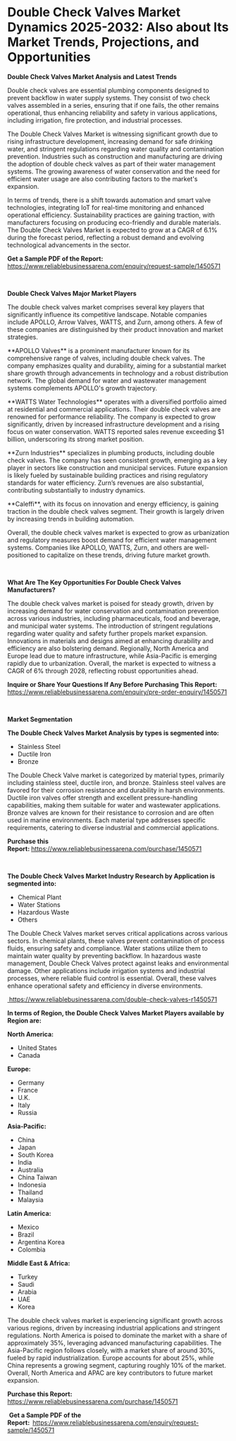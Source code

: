 <p><h1>Double Check Valves Market Dynamics 2025-2032: Also about Its Market Trends, Projections, and Opportunities</h1></p><p><strong>Double Check Valves Market Analysis and Latest Trends</strong></p>
<p><p>Double check valves are essential plumbing components designed to prevent backflow in water supply systems. They consist of two check valves assembled in a series, ensuring that if one fails, the other remains operational, thus enhancing reliability and safety in various applications, including irrigation, fire protection, and industrial processes.</p><p>The Double Check Valves Market is witnessing significant growth due to rising infrastructure development, increasing demand for safe drinking water, and stringent regulations regarding water quality and contamination prevention. Industries such as construction and manufacturing are driving the adoption of double check valves as part of their water management systems. The growing awareness of water conservation and the need for efficient water usage are also contributing factors to the market's expansion.</p><p>In terms of trends, there is a shift towards automation and smart valve technologies, integrating IoT for real-time monitoring and enhanced operational efficiency. Sustainability practices are gaining traction, with manufacturers focusing on producing eco-friendly and durable materials. The Double Check Valves Market is expected to grow at a CAGR of 6.1% during the forecast period, reflecting a robust demand and evolving technological advancements in the sector.</p></p>
<p><strong>Get a Sample PDF of the Report:&nbsp;</strong> <a href="https://www.reliablebusinessarena.com/enquiry/request-sample/1450571?utm_campaign=1891&utm_medium=2&utm_source=Github&utm_content=ia&utm_term=16042025&utm_id=double-check-valves">https://www.reliablebusinessarena.com/enquiry/request-sample/1450571</a></p>
<p>&nbsp;</p>
<p><strong>Double Check Valves Major Market Players</strong></p>
<p><p>The double check valves market comprises several key players that significantly influence its competitive landscape. Notable companies include APOLLO, Arrow Valves, WATTS, and Zurn, among others. A few of these companies are distinguished by their product innovation and market strategies.</p><p>**APOLLO Valves** is a prominent manufacturer known for its comprehensive range of valves, including double check valves. The company emphasizes quality and durability, aiming for a substantial market share growth through advancements in technology and a robust distribution network. The global demand for water and wastewater management systems complements APOLLO's growth trajectory.</p><p>**WATTS Water Technologies** operates with a diversified portfolio aimed at residential and commercial applications. Their double check valves are renowned for performance reliability. The company is expected to grow significantly, driven by increased infrastructure development and a rising focus on water conservation. WATTS reported sales revenue exceeding $1 billion, underscoring its strong market position.</p><p>**Zurn Industries** specializes in plumbing products, including double check valves. The company has seen consistent growth, emerging as a key player in sectors like construction and municipal services. Future expansion is likely fueled by sustainable building practices and rising regulatory standards for water efficiency. Zurn’s revenues are also substantial, contributing substantially to industry dynamics.</p><p>**Caleffi**, with its focus on innovation and energy efficiency, is gaining traction in the double check valves segment. Their growth is largely driven by increasing trends in building automation. </p><p>Overall, the double check valves market is expected to grow as urbanization and regulatory measures boost demand for efficient water management systems. Companies like APOLLO, WATTS, Zurn, and others are well-positioned to capitalize on these trends, driving future market growth.</p></p>
<p>&nbsp;</p>
<p><strong>What Are The Key Opportunities For Double Check Valves Manufacturers?</strong></p>
<p><p>The double check valves market is poised for steady growth, driven by increasing demand for water conservation and contamination prevention across various industries, including pharmaceuticals, food and beverage, and municipal water systems. The introduction of stringent regulations regarding water quality and safety further propels market expansion. Innovations in materials and designs aimed at enhancing durability and efficiency are also bolstering demand. Regionally, North America and Europe lead due to mature infrastructure, while Asia-Pacific is emerging rapidly due to urbanization. Overall, the market is expected to witness a CAGR of 6% through 2028, reflecting robust opportunities ahead.</p></p>
<p><strong>Inquire or Share Your Questions If Any Before Purchasing This Report:</strong> <a href="https://www.reliablebusinessarena.com/enquiry/pre-order-enquiry/1450571?utm_campaign=1891&utm_medium=2&utm_source=Github&utm_content=ia&utm_term=16042025&utm_id=double-check-valves">https://www.reliablebusinessarena.com/enquiry/pre-order-enquiry/1450571</a></p>
<p>&nbsp;</p>
<p><strong>Market Segmentation</strong></p>
<p><strong>The Double Check Valves Market Analysis by types is segmented into:</strong></p>
<p><ul><li>Stainless Steel</li><li>Ductile Iron</li><li>Bronze</li></ul></p>
<p><p>The Double Check Valve market is categorized by material types, primarily including stainless steel, ductile iron, and bronze. Stainless steel valves are favored for their corrosion resistance and durability in harsh environments. Ductile iron valves offer strength and excellent pressure-handling capabilities, making them suitable for water and wastewater applications. Bronze valves are known for their resistance to corrosion and are often used in marine environments. Each material type addresses specific requirements, catering to diverse industrial and commercial applications.</p></p>
<p><strong>Purchase this Report:&nbsp;</strong><a href="https://www.reliablebusinessarena.com/purchase/1450571?utm_campaign=1891&utm_medium=2&utm_source=Github&utm_content=ia&utm_term=16042025&utm_id=double-check-valves">https://www.reliablebusinessarena.com/purchase/1450571</a></p>
<p>&nbsp;</p>
<p><strong>The Double Check Valves Market Industry Research by Application is segmented into:</strong></p>
<p><ul><li>Chemical Plant</li><li>Water Stations</li><li>Hazardous Waste</li><li>Others</li></ul></p>
<p><p>The Double Check Valves market serves critical applications across various sectors. In chemical plants, these valves prevent contamination of process fluids, ensuring safety and compliance. Water stations utilize them to maintain water quality by preventing backflow. In hazardous waste management, Double Check Valves protect against leaks and environmental damage. Other applications include irrigation systems and industrial processes, where reliable fluid control is essential. Overall, these valves enhance operational safety and efficiency in diverse environments.</p></p>
<p><a href="https://www.reliablebusinessarena.com/double-check-valves-r1450571?utm_campaign=1891&utm_medium=2&utm_source=Github&utm_content=ia&utm_term=16042025&utm_id=double-check-valves">&nbsp;https://www.reliablebusinessarena.com/double-check-valves-r1450571</a></p>
<p><strong>In terms of Region, the Double Check Valves Market Players available by Region are:</strong></p>
<p>
    <p> <strong> North America: </strong>
        <ul>
            <li>United States</li>
            <li>Canada</li>
        </ul>
        </p> 
    <p> <strong> Europe: </strong>
        <ul>
            <li>Germany</li>
            <li>France</li>
            <li>U.K.</li>
            <li>Italy</li>
            <li>Russia</li>
        </ul>
        </p> 
    <p> <strong> Asia-Pacific: </strong>
        <ul>
            <li>China</li>
            <li>Japan</li>
            <li>South Korea</li>
            <li>India</li>
            <li>Australia</li>
            <li>China Taiwan</li>
            <li>Indonesia</li>
            <li>Thailand</li>
            <li>Malaysia</li>
        </ul>
        </p> 
    <p> <strong> Latin America: </strong>
        <ul>
            <li>Mexico</li>
            <li>Brazil</li>
            <li>Argentina Korea</li>
            <li>Colombia</li>
        </ul>
        </p> 
    <p> <strong> Middle East & Africa: </strong>
        <ul>
            <li>Turkey</li>
            <li>Saudi</li>
            <li>Arabia</li>
            <li>UAE</li>
            <li>Korea</li>
        </ul>
    </p>
    </p>
<p><p>The double check valves market is experiencing significant growth across various regions, driven by increasing industrial applications and stringent regulations. North America is poised to dominate the market with a share of approximately 35%, leveraging advanced manufacturing capabilities. The Asia-Pacific region follows closely, with a market share of around 30%, fueled by rapid industrialization. Europe accounts for about 25%, while China represents a growing segment, capturing roughly 10% of the market. Overall, North America and APAC are key contributors to future market expansion.</p></p>
<p><strong>Purchase this Report: </strong><a href="https://www.reliablebusinessarena.com/purchase/1450571?utm_campaign=1891&utm_medium=2&utm_source=Github&utm_content=ia&utm_term=16042025&utm_id=double-check-valves">https://www.reliablebusinessarena.com/purchase/1450571</a></p>
<p>&nbsp;<strong>Get a Sample PDF of the Report:&nbsp;&nbsp;</strong><a href="https://www.reliablebusinessarena.com/enquiry/request-sample/1450571?utm_campaign=1891&utm_medium=2&utm_source=Github&utm_content=ia&utm_term=16042025&utm_id=double-check-valves">https://www.reliablebusinessarena.com/enquiry/request-sample/1450571</a></p>
<p><strong></strong></p>
<p><p></p><p></p><p></p></p>